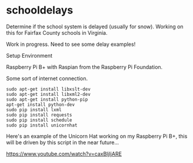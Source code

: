 schooldelays
============

Determine if the school system is delayed (usually for snow).  Working on this for Fairfax County schools in Virginia.

Work in progress.  Need to see some delay examples!

Setup Environment

Raspberry Pi B+ with Raspian from the Raspberry Pi Foundation.

Some sort of internet connection.

```
sudo apt-get install libxslt-dev
sudo apt-get install libxml2-dev
sudo apt-get install python-pip
apt-get install python-dev
sudo pip install lxml
sudo pip install requests
sudo pip install schedule
sudo pip install unicornhat
```

Here's an example of the Unicorn Hat working on my Raspberry Pi B+, this 
will be driven by this script in the near future...

https://www.youtube.com/watch?v=caxBljIjARE
